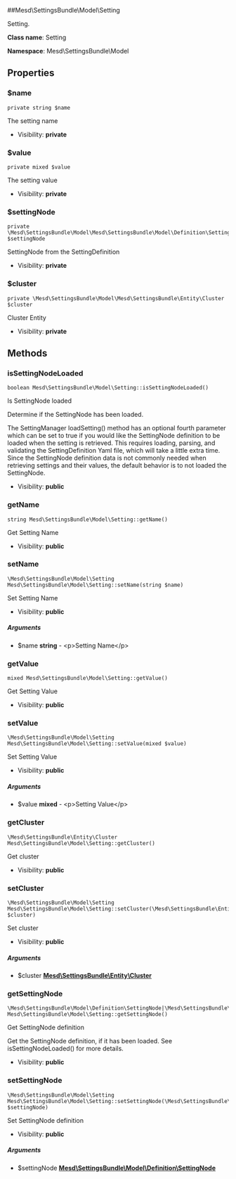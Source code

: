##Mesd\SettingsBundle\Model\Setting

Setting.




**Class name**: Setting

**Namespace**: Mesd\SettingsBundle\Model









Properties
----------


### $name

    private string $name

The setting name



* Visibility: **private**


### $value

    private mixed $value

The setting value



* Visibility: **private**


### $settingNode

    private \Mesd\SettingsBundle\Model\Mesd\SettingsBundle\Model\Definition\SettingNode $settingNode

SettingNode from the SettingDefinition



* Visibility: **private**


### $cluster

    private \Mesd\SettingsBundle\Model\Mesd\SettingsBundle\Entity\Cluster $cluster

Cluster Entity



* Visibility: **private**


Methods
-------


### isSettingNodeLoaded

    boolean Mesd\SettingsBundle\Model\Setting::isSettingNodeLoaded()

Is SettingNode loaded

Determine if the SettingNode has been loaded.

The SettingManager loadSetting() method has an optional fourth parameter
which can be set to true if you would like the SettingNode definition to
be loaded when the setting is retrieved. This requires loading, parsing,
and validating the SettingDefinition Yaml file, which will take a little
extra time. Since the SettingNode definition data is not commonly needed
when retrieving settings and their values, the default behavior is to
not loaded the SettingNode.

* Visibility: **public**




### getName

    string Mesd\SettingsBundle\Model\Setting::getName()

Get Setting Name



* Visibility: **public**




### setName

    \Mesd\SettingsBundle\Model\Setting Mesd\SettingsBundle\Model\Setting::setName(string $name)

Set Setting Name



* Visibility: **public**


##### Arguments
* $name **string** - &lt;p&gt;Setting Name&lt;/p&gt;



### getValue

    mixed Mesd\SettingsBundle\Model\Setting::getValue()

Get Setting Value



* Visibility: **public**




### setValue

    \Mesd\SettingsBundle\Model\Setting Mesd\SettingsBundle\Model\Setting::setValue(mixed $value)

Set Setting Value



* Visibility: **public**


##### Arguments
* $value **mixed** - &lt;p&gt;Setting Value&lt;/p&gt;



### getCluster

    \Mesd\SettingsBundle\Entity\Cluster Mesd\SettingsBundle\Model\Setting::getCluster()

Get cluster



* Visibility: **public**




### setCluster

    \Mesd\SettingsBundle\Model\Setting Mesd\SettingsBundle\Model\Setting::setCluster(\Mesd\SettingsBundle\Entity\Cluster $cluster)

Set cluster



* Visibility: **public**


##### Arguments
* $cluster **[Mesd\SettingsBundle\Entity\Cluster](Mesd-SettingsBundle-Entity-Cluster.md)**



### getSettingNode

    \Mesd\SettingsBundle\Model\Definition\SettingNode|\Mesd\SettingsBundle\Model\Excption Mesd\SettingsBundle\Model\Setting::getSettingNode()

Get SettingNode definition

Get the SettingNode definition, if it has been loaded. See
isSettingNodeLoaded() for more details.

* Visibility: **public**




### setSettingNode

    \Mesd\SettingsBundle\Model\Setting Mesd\SettingsBundle\Model\Setting::setSettingNode(\Mesd\SettingsBundle\Model\Definition\SettingNode $settingNode)

Set SettingNode definition



* Visibility: **public**


##### Arguments
* $settingNode **[Mesd\SettingsBundle\Model\Definition\SettingNode](Mesd-SettingsBundle-Model-Definition-SettingNode.md)**



